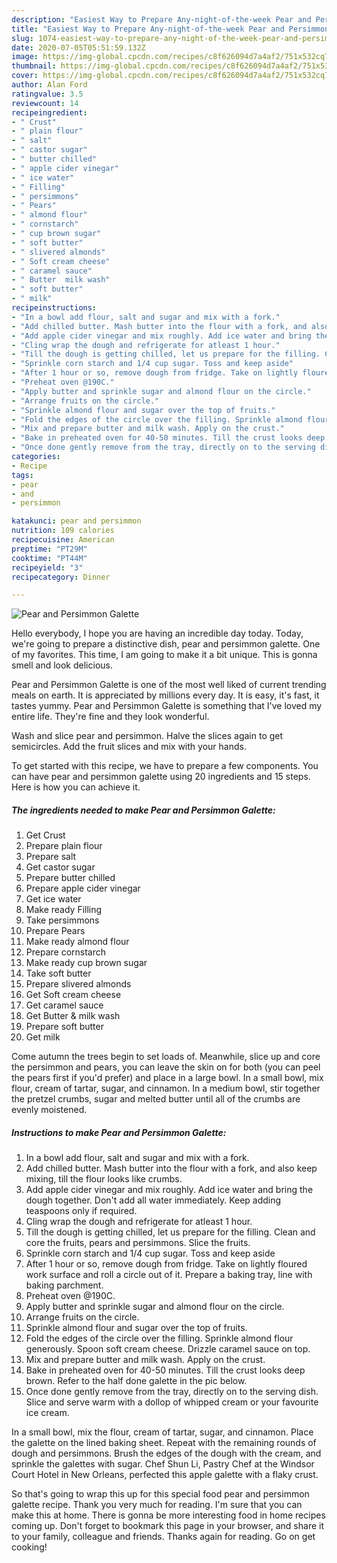 ```yaml
---
description: "Easiest Way to Prepare Any-night-of-the-week Pear and Persimmon Galette"
title: "Easiest Way to Prepare Any-night-of-the-week Pear and Persimmon Galette"
slug: 1074-easiest-way-to-prepare-any-night-of-the-week-pear-and-persimmon-galette
date: 2020-07-05T05:51:59.132Z
image: https://img-global.cpcdn.com/recipes/c8f626094d7a4af2/751x532cq70/pear-and-persimmon-galette-recipe-main-photo.jpg
thumbnail: https://img-global.cpcdn.com/recipes/c8f626094d7a4af2/751x532cq70/pear-and-persimmon-galette-recipe-main-photo.jpg
cover: https://img-global.cpcdn.com/recipes/c8f626094d7a4af2/751x532cq70/pear-and-persimmon-galette-recipe-main-photo.jpg
author: Alan Ford
ratingvalue: 3.5
reviewcount: 14
recipeingredient:
- " Crust"
- " plain flour"
- " salt"
- " castor sugar"
- " butter chilled"
- " apple cider vinegar"
- " ice water"
- " Filling"
- " persimmons"
- " Pears"
- " almond flour"
- " cornstarch"
- " cup brown sugar"
- " soft butter"
- " slivered almonds"
- " Soft cream cheese"
- " caramel sauce"
- " Butter  milk wash"
- " soft butter"
- " milk"
recipeinstructions:
- "In a bowl add flour, salt and sugar and mix with a fork."
- "Add chilled butter. Mash butter into the flour with a fork, and also keep mixing, till the flour looks like crumbs."
- "Add apple cider vinegar and mix roughly. Add ice water and bring the dough together. Don&#39;t add all water immediately. Keep adding teaspoons only if required."
- "Cling wrap the dough and refrigerate for atleast 1 hour."
- "Till the dough is getting chilled, let us prepare for the filling. Clean and core the fruits, pears and persimmons. Slice the fruits."
- "Sprinkle corn starch and 1/4 cup sugar. Toss and keep aside"
- "After 1 hour or so, remove dough from fridge. Take on lightly floured work surface and roll a circle out of it. Prepare a baking tray, line with baking parchment."
- "Preheat oven @190C."
- "Apply butter and sprinkle sugar and almond flour on the circle."
- "Arrange fruits on the circle."
- "Sprinkle almond flour and sugar over the top of fruits."
- "Fold the edges of the circle over the filling. Sprinkle almond flour generously. Spoon soft cream cheese. Drizzle caramel sauce on top."
- "Mix and prepare butter and milk wash. Apply on the crust."
- "Bake in preheated oven for 40-50 minutes. Till the crust looks deep brown. Refer to the half done galette in the pic below."
- "Once done gently remove from the tray, directly on to the serving dish. Slice and serve warm with a dollop of whipped cream or your favourite ice cream."
categories:
- Recipe
tags:
- pear
- and
- persimmon

katakunci: pear and persimmon 
nutrition: 109 calories
recipecuisine: American
preptime: "PT29M"
cooktime: "PT44M"
recipeyield: "3"
recipecategory: Dinner

---
```



![Pear and Persimmon Galette](https://img-global.cpcdn.com/recipes/c8f626094d7a4af2/751x532cq70/pear-and-persimmon-galette-recipe-main-photo.jpg)

Hello everybody, I hope you are having an incredible day today. Today, we're going to prepare a distinctive dish, pear and persimmon galette. One of my favorites. This time, I am going to make it a bit unique. This is gonna smell and look delicious.

Pear and Persimmon Galette is one of the most well liked of current trending meals on earth. It is appreciated by millions every day. It is easy, it's fast, it tastes yummy. Pear and Persimmon Galette is something that I've loved my entire life. They're fine and they look wonderful.

Wash and slice pear and persimmon. Halve the slices again to get semicircles. Add the fruit slices and mix with your hands.


To get started with this recipe, we have to prepare a few components. You can have pear and persimmon galette using 20 ingredients and 15 steps. Here is how you can achieve it.

<!--inarticleads1-->

##### The ingredients needed to make Pear and Persimmon Galette:

1. Get  Crust
1. Prepare  plain flour
1. Prepare  salt
1. Get  castor sugar
1. Prepare  butter chilled
1. Prepare  apple cider vinegar
1. Get  ice water
1. Make ready  Filling
1. Take  persimmons
1. Prepare  Pears
1. Make ready  almond flour
1. Prepare  cornstarch
1. Make ready  cup brown sugar
1. Take  soft butter
1. Prepare  slivered almonds
1. Get  Soft cream cheese
1. Get  caramel sauce
1. Get  Butter &amp; milk wash
1. Prepare  soft butter
1. Get  milk


Come autumn the trees begin to set loads of. Meanwhile, slice up and core the persimmon and pears, you can leave the skin on for both (you can peel the pears first if you&#39;d prefer) and place in a large bowl. In a small bowl, mix flour, cream of tartar, sugar, and cinnamon. In a medium bowl, stir together the pretzel crumbs, sugar and melted butter until all of the crumbs are evenly moistened. 

<!--inarticleads2-->

##### Instructions to make Pear and Persimmon Galette:

1. In a bowl add flour, salt and sugar and mix with a fork.
1. Add chilled butter. Mash butter into the flour with a fork, and also keep mixing, till the flour looks like crumbs.
1. Add apple cider vinegar and mix roughly. Add ice water and bring the dough together. Don&#39;t add all water immediately. Keep adding teaspoons only if required.
1. Cling wrap the dough and refrigerate for atleast 1 hour.
1. Till the dough is getting chilled, let us prepare for the filling. Clean and core the fruits, pears and persimmons. Slice the fruits.
1. Sprinkle corn starch and 1/4 cup sugar. Toss and keep aside
1. After 1 hour or so, remove dough from fridge. Take on lightly floured work surface and roll a circle out of it. Prepare a baking tray, line with baking parchment.
1. Preheat oven @190C.
1. Apply butter and sprinkle sugar and almond flour on the circle.
1. Arrange fruits on the circle.
1. Sprinkle almond flour and sugar over the top of fruits.
1. Fold the edges of the circle over the filling. Sprinkle almond flour generously. Spoon soft cream cheese. Drizzle caramel sauce on top.
1. Mix and prepare butter and milk wash. Apply on the crust.
1. Bake in preheated oven for 40-50 minutes. Till the crust looks deep brown. Refer to the half done galette in the pic below.
1. Once done gently remove from the tray, directly on to the serving dish. Slice and serve warm with a dollop of whipped cream or your favourite ice cream.


In a small bowl, mix the flour, cream of tartar, sugar, and cinnamon. Place the galette on the lined baking sheet. Repeat with the remaining rounds of dough and persimmons. Brush the edges of the dough with the cream, and sprinkle the galettes with sugar. Chef Shun Li, Pastry Chef at the Windsor Court Hotel in New Orleans, perfected this apple galette with a flaky crust. 

So that's going to wrap this up for this special food pear and persimmon galette recipe. Thank you very much for reading. I'm sure that you can make this at home. There is gonna be more interesting food in home recipes coming up. Don't forget to bookmark this page in your browser, and share it to your family, colleague and friends. Thanks again for reading. Go on get cooking!
